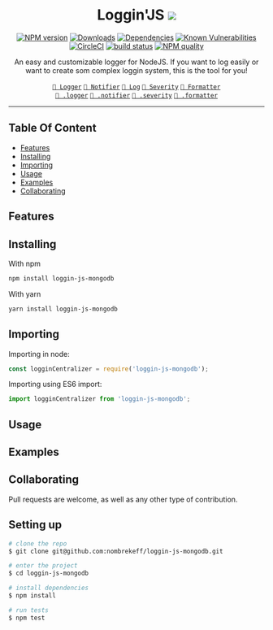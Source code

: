 

<!-- Links -->
[npm-image]: https://img.shields.io/npm/v/loggin-js-mongodb.svg?style=flat-square
[npm-url]: https://npmjs.org/package/loggin-js-mongodb

[travis-image]: https://img.shields.io/travis/nombrekeff/loggin-js-mongodb.svg?style=flat-square
[travis-url]: https://travis-ci.org/nombrekeff/loggin-js-mongodb

[code-quality-badge]: http://npm.packagequality.com/shield/loggin-js-mongodb.svg?style=flat-square
[code-quality-link]: https://packagequality.com/#?package=loggin-js-mongodb

[downloads-badge]: https://img.shields.io/npm/dm/loggin-js-mongodb.svg?style=flat-square
[downloads-link]: https://www.npmjs.com/package/loggin-js-mongodb

[dependencies-badge]: https://img.shields.io/david/nombrekeff/loggin-js-mongodb.svg?style=flat-square
[dependencies-link]: https://david-dm.org/nombrekeff/loggin-js-mongodb?view=tree

[vulnerabilities-badge]: https://snyk.io/test/npm/loggin-js-mongodb/badge.svg?style=flat-square
[vulnerabilities-link]: https://snyk.io/test/npm/loggin-js-mongodb

[docs:severity]: https://github.com/nombrekeff/loggin-js-mongodb/wiki/Severity
[docs:notifier]: https://github.com/nombrekeff/loggin-js-mongodb/wiki/Notifier
[docs:formatter]: https://github.com/nombrekeff/loggin-js-mongodb/wiki/Formatter
[docs:formatting]: https://github.com/nombrekeff/loggin-js-mongodb/wiki/Formatter
[docs:log]: https://github.com/nombrekeff/loggin-js-mongodb/wiki/Log
[docs:Logger]: https://github.com/nombrekeff/loggin-js-mongodb/wiki/Logger
[docs:channel]: https://github.com/nombrekeff/loggin-js-mongodb/wiki/Logger#channel
[docs:logger-options]: https://github.com/nombrekeff/loggin-js-mongodb/wiki/Logger#options
[docs:helper:logger]: https://github.com/nombrekeff/loggin-js-mongodb/wiki/Helper-.logger
[docs:helper:notifier]: https://github.com/nombrekeff/loggin-js-mongodb/wiki/Helper-.notifier
[docs:helper:formatter]: https://github.com/nombrekeff/loggin-js-mongodb/wiki/Helper-.formatter
[docs:helper:severity]: https://github.com/nombrekeff/loggin-js-mongodb/wiki/Helper-.severity
[docs:customizing]: https://github.com/nombrekeff/loggin-js-mongodb/wiki/logger#customizing
[docs:premades]: https://github.com/nombrekeff/loggin-js-mongodb/wiki/premades
[docs:plugins]: https://github.com/nombrekeff/loggin-js-mongodb/wiki/Plugins

<div align="center">

# Loggin'JS ![](https://img.shields.io/badge/PRs-welcome-green.svg) <!-- omit in toc -->

<!-- ![](./.github/code-example.png) -->

[![NPM version][npm-image]][npm-url]
[![Downloads][downloads-badge]][downloads-link]
[![Dependencies][dependencies-badge]][dependencies-link]
[![Known Vulnerabilities][vulnerabilities-badge]][vulnerabilities-link]  
[![CircleCI](https://circleci.com/gh/nombrekeff/loggin-js-mongodb.svg?style=svg)](https://circleci.com/gh/nombrekeff/loggin-js-mongodb)
[![build status][travis-image]][travis-url]
[![NPM quality][code-quality-badge]][code-quality-link]  
  
<p>
An easy and customizable logger for NodeJS.  
If you want to log easily or want to create som complex loggin system, this is the tool for you!
</p>



[`🔗 Logger`][docs:logger]
[`🔗 Notifier`][docs:notifier]
[`🔗 Log`][docs:log]
[`🔗 Severity`][docs:severity]
[`🔗 Formatter`][docs:formatter]  
[`🔗 .logger`][docs:helper:logger]
[`🔗 .notifier`][docs:helper:notifier]
[`🔗 .severity`][docs:helper:severity]
[`🔗 .formatter`][docs:helper:formatter]

</div>

****




## Table Of Content <!-- omit in toc -->
- [Features](#features)
- [Installing](#installing)
- [Importing](#importing)
- [Usage](#usage)
- [Examples](#examples)
- [Collaborating](#collaborating)

## Features

## Installing
With npm
```bash
npm install loggin-js-mongodb
```

With yarn
```bash
yarn install loggin-js-mongodb
```

## Importing
Importing in node:
```js
const logginCentralizer = require('loggin-js-mongodb');
```

Importing using ES6 import:
```js
import logginCentralizer from 'loggin-js-mongodb';
```


## Usage

## Examples

## Collaborating
Pull requests are welcome, as well as any other type of contribution. 

## Setting up <!-- omit in toc -->
```zsh
# clone the repo
$ git clone git@github.com:nombrekeff/loggin-js-mongodb.git

# enter the project
$ cd loggin-js-mongodb

# install dependencies
$ npm install

# run tests
$ npm test
```
